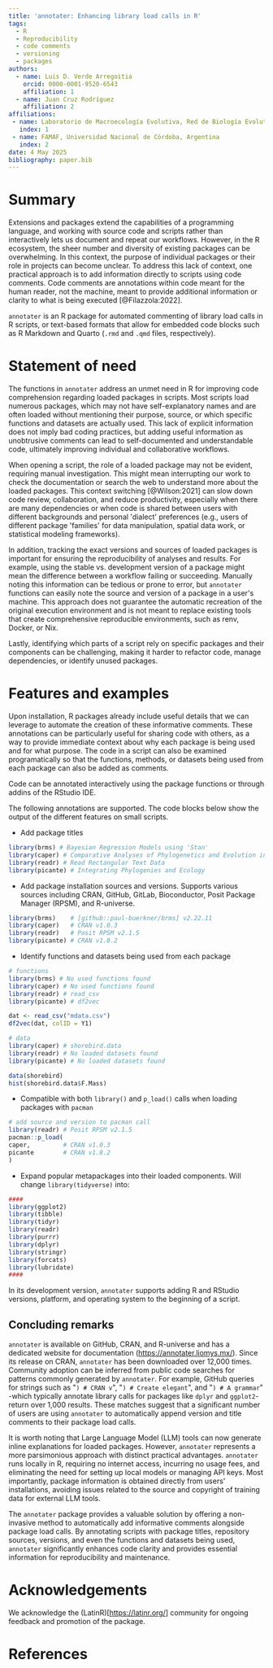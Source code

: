 ```yaml
---
title: 'annotater: Enhancing library load calls in R'
tags:
  - R
  - Reproducibility
  - code comments
  - versioning
  - packages
authors:
  - name: Luis D. Verde Arregoitia
    orcid: 0000-0001-9520-6543
    affiliation: 1
  - name: Juan Cruz Rodríguez
    affiliation: 2
affiliations:
 - name: Laboratorio de Macroecología Evolutiva, Red de Biología Evolutiva, Instituto de Ecología, A.C., Carretera Antigua a Coatepec 351, Col. El Haya, Xalapa, 91073, Veracruz, Mexico
   index: 1
 - name: FAMAF, Universidad Nacional de Córdoba, Argentina
   index: 2
date: 4 May 2025
bibliography: paper.bib
---
```


# Summary

Extensions and packages extend the capabilities of a programming language, and working with source code and scripts rather than interactively lets us document and repeat our workflows. However, in the R ecosystem, the sheer number and diversity of existing packages can be overwhelming. In this context, the purpose of individual packages or their role in projects can become unclear. To address this lack of context, one practical approach is to add information directly to scripts using code comments. Code comments are annotations within code meant for the human reader, not the machine, meant to provide additional information or clarity to what is being executed [@Filazzola:2022].

`annotater` is an R package for automated commenting of library load calls in R scripts, or text-based formats that allow for embedded code blocks such as R Markdown and Quarto (`.rmd` and `.qmd` files, respectively).


# Statement of need

The functions in `annotater` address an unmet need in R for improving code comprehension regarding loaded packages in scripts. Most scripts load numerous packages, which may not have self-explanatory names and are often loaded without mentioning their purpose, source, or which specific functions and datasets are actually used. This lack of explicit information does not imply bad coding practices, but adding useful information as unobtrusive comments can lead to self-documented and understandable code, ultimately improving individual and collaborative workflows.

When opening a script, the role of a loaded package may not be evident, requiring manual investigation. This might mean interrupting our work to check the documentation or search the web to understand more about the loaded packages. This context switching [@Wilson:2021] can slow down code review, collaboration, and reduce productivity, especially when there are many dependencies or when code is shared between users with different backgrounds and personal 'dialect' preferences (e.g., users of different package 'families' for data manipulation, spatial data work, or statistical modeling frameworks).

In addition, tracking the exact versions and sources of loaded packages is important for ensuring the reproducibility of analyses and results. For example, using the stable vs. development version of a package might mean the difference between a workflow failing or succeeding. Manually noting this information can be tedious or prone to error, but `annotater` functions can easily note the source and version of a package in a user's machine. This approach does not guarantee the automatic recreation of the original execution environment and is not meant to replace existing tools that create comprehensive reproducible environments, such as renv, Docker, or Nix. 

Lastly, identifying which parts of a script rely on specific packages and their components can be challenging, making it harder to refactor code, manage dependencies, or identify unused packages.



# Features and examples

Upon installation, R packages already include useful details that we can leverage to automate the creation of these informative comments. These annotations can be particularly useful for sharing code with others, as a way to provide immediate context about why each package is being used and for what purpose. The code in a script can also be examined programatically so that the functions, methods, or datasets being used from each package can also be added as comments.


Code can be annotated interactively using the package functions or through addins of the RStudio IDE.

The following annotations are supported. The code blocks below show the output of the different features on small scripts.

- Add package titles 

``` r
library(brms) # Bayesian Regression Models using 'Stan'
library(caper) # Comparative Analyses of Phylogenetics and Evolution in R
library(readr) # Read Rectangular Text Data
library(picante) # Integrating Phylogenies and Ecology
```

- Add package installation sources and versions. Supports various sources including CRAN, GitHub, GitLab, Bioconductor, Posit Package Manager (RPSM), and R-universe.


``` r
library(brms)    # [github::paul-buerkner/brms] v2.22.11
library(caper)   # CRAN v1.0.3
library(readr)   # Posit RPSM v2.1.5
library(picante) # CRAN v1.8.2
```

- Identify functions and datasets being used from each package


``` r
# functions
library(brms) # No used functions found
library(caper) # No used functions found
library(readr) # read_csv
library(picante) # df2vec

dat <- read_csv("mdata.csv")
df2vec(dat, colID = Y1)

```

``` r
# data
library(caper) # shorebird.data
library(readr) # No loaded datasets found
library(picante) # No loaded datasets found

data(shorebird)
hist(shorebird.data$F.Mass)
```

- Compatible with both `library()` and `p_load()` calls when loading packages with `pacman`

``` r
# add source and version to pacman call
library(readr) # Posit RPSM v2.1.5
pacman::p_load(
caper,         # CRAN v1.0.3
picante        # CRAN v1.8.2
)
```

- Expand popular metapackages into their loaded components. Will change `library(tidyverse)` into:

``` r
####
library(ggplot2)
library(tibble)
library(tidyr)
library(readr)
library(purrr)
library(dplyr)
library(stringr)
library(forcats)
library(lubridate)
#### 
```

In its development version, `annotater` supports adding R and RStudio versions, platform, and operating system to the beginning of a script.

## Concluding remarks

`annotater` is available on GitHub, CRAN, and R-universe and has a dedicated website for documentation (https://annotater.liomys.mx/). Since its release on CRAN, `annotater` has been downloaded over 12,000 times. Community adoption can be inferred from public code searches for patterns commonly generated by `annotater`. For example, GitHub queries for strings such as "`) # CRAN v`", "`) # Create elegant`", and "`) # A grammar`" -which typically annotate library calls for packages like `dplyr` and `ggplot2`- return over 1,000 results. These matches suggest that a significant number of users are using `annotater` to automatically append version and title comments to their package load calls.

It is worth noting that Large Language Model (LLM) tools can now generate inline explanations for loaded packages. However, `annotater` represents a more parsimonious approach with distinct practical advantages. `annotater` runs locally in R, requiring no internet access, incurring no usage fees, and eliminating the need for setting up local models or managing API keys. Most importantly, package information is obtained directly from users' installations, avoiding issues related to the source and copyright of training data for external LLM tools.

The `annotater` package provides a valuable solution by offering a non-invasive method to automatically add informative comments alongside package load calls. By annotating scripts with package titles, repository sources, versions, and even the functions and datasets being used, `annotater` significantly enhances code clarity and provides essential information for reproducibility and maintenance. 

# Acknowledgements

We acknowledge the (LatinR)[https://latinr.org/] community for ongoing feedback and promotion of the package.

# References
